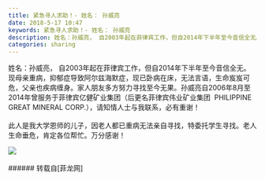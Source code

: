 ```yaml
---
title: 紧急寻人求助！- 姓名： 孙威亮
date: 2018-5-17 10:47
keywords: 紧急寻人求助！- 姓名： 孙威亮
description: 姓名：孙威亮， 自2003年起在菲律宾工作，但自2014年下半年至今音信全无。现母亲重病，抑郁症导致阿尔兹海默症，现已卧病在床，无法言语，生命岌岌可危，父亲也疾病缠身。家人朋友多方努力寻找至今无果。孙威亮自2006年8月至2014年曾服务于菲律宾亿健矿业集团（后更名菲律宾伟业矿业集团  PHILIPPINE GREAT MINERAL CORP.），请知情人士与我联系，必有重谢！此人是我大学恩师的儿子，因老人都已重病无法亲自寻找，特委托学生寻找。老人生命垂危，肯定各位帮忙。万分感谢！
categories: sharing
---
```

<td class="t_f" id="postmessage_1339195">

姓名：孙威亮， 自2003年起在菲律宾工作，但自2014年下半年至今音信全无。现母亲重病，抑郁症导致阿尔兹海默症，现已卧病在床，无法言语，生命岌岌可危，父亲也疾病缠身。家人朋友多方努力寻找至今无果。孙威亮自2006年8月至2014年曾服务于菲律宾亿健矿业集团（后更名菲律宾伟业矿业集团  PHILIPPINE GREAT MINERAL CORP.），请知情人士与我联系，必有重谢！<br/>
<br/>
此人是我大学恩师的儿子，因老人都已重病无法亲自寻找，特委托学生寻找。老人生命垂危，肯定各位帮忙。万分感谢！

<img aid="834158" data-cf-modified-9dba233a2acae6a3acd2ef76-="" file="data/attachment/forum/201805/17/104420qhmwgdvdmhmvdg6k.jpg.thumb.jpg" id="aimg_834158" inpost="1" onclick="" onmouseover="" src="http://www.flw.ph/data/attachment/forum/201805/17/104420qhmwgdvdmhmvdg6k.jpg" style="cursor:pointer" zoomfile="data/attachment/forum/201805/17/104420qhmwgdvdmhmvdg6k.jpg"/>


<br/>
<br/>
</td>
###### 转载自[菲龙网]